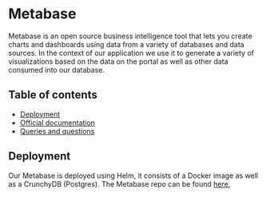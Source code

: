 # Metabase
Metabase is an open source business intelligence tool that lets you create charts and dashboards using data 
from a variety of databases and data sources. In the context of our application we use it to generate a variety of visualizations 
based on the data on the portal as well as other data consumed into our database.


## Table of contents
- [Deployment](#deployment)
- [Official documentation](https://www.metabase.com/docs/latest/)
- [Queries and questions](https://www.metabase.com/learn/questions/searching-tables)


## Deployment
Our Metabase is deployed using Helm, it consists of a Docker image as well as a CrunchyDB (Postgres). 
The Metabase repo can be found [here.](https://github.com/bcgov/conn-metabase)